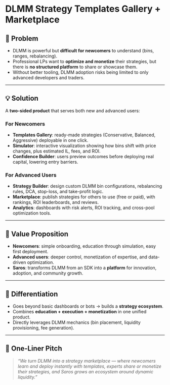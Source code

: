 # DLMM Strategy Templates Gallery + Marketplace

## 🎯 Problem

- DLMM is powerful but **difficult for newcomers** to understand (bins, ranges, rebalancing).
- Professional LPs want to **optimize and monetize** their strategies, but there is **no structured platform** to share or showcase them.
- Without better tooling, DLMM adoption risks being limited to only advanced developers and traders.

---

## 💡 Solution

A **two-sided product** that serves both new and advanced users:

### For Newcomers

- **Templates Gallery**: ready-made strategies (Conservative, Balanced, Aggressive) deployable in one click.
- **Simulator**: interactive visualization showing how bins shift with price changes, plus estimated IL, fees, and ROI.
- **Confidence Builder**: users preview outcomes before deploying real capital, lowering entry barriers.

### For Advanced Users

- **Strategy Builder**: design custom DLMM bin configurations, rebalancing rules, DCA, stop-loss, and take-profit logic.
- **Marketplace**: publish strategies for others to use (free or paid), with rankings, ROI leaderboards, and reviews.
- **Analytics**: dashboards with risk alerts, ROI tracking, and cross-pool optimization tools.

---

## 🚀 Value Proposition

- **Newcomers**: simple onboarding, education through simulation, easy first deployment.
- **Advanced users**: deeper control, monetization of expertise, and data-driven optimization.
- **Saros**: transforms DLMM from an SDK into a **platform** for innovation, adoption, and community growth.

---

## 🔑 Differentiation

- Goes beyond basic dashboards or bots → builds a **strategy ecosystem**.
- Combines **education + execution + monetization** in one unified product.
- Directly leverages DLMM mechanics (bin placement, liquidity provisioning, fee generation).

---

## 📌 One-Liner Pitch

> _“We turn DLMM into a strategy marketplace — where newcomers learn and deploy instantly with templates, experts share or monetize their strategies, and Saros grows an ecosystem around dynamic liquidity.”_

